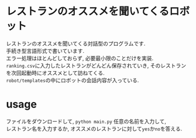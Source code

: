 # レストランのオススメを聞いてくるロボット
レストランのオススメを聞いてくる対話型のプログラムです.  
手続き型言語形式で書いています.  
エラー処理はほとんどしておらず, 必要最小限のことだけを実装.  
`ranking.csv`に入力したレストランがどんどん保存されていき, そのレストランを次回起動時にオススメとして訪ねてくる.  
`robot/templates`の中にロボットの会話内容が入っている.  

# usage
ファイルをダウンロードして,
```python main.py```
任意の名前を入力して,  
レストラン名を入力するか, オススメのレストランに対して`yes`か`no`を答える.
